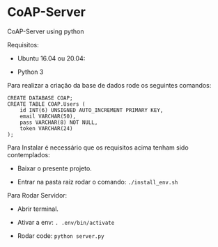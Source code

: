 # CoAP-Server
CoAP-Server using python

Requisitos:
      
  * Ubuntu 16.04 ou 20.04:
  
  * Python 3

Para realizar a criação da base de dados rode os seguintes comandos:

```mysql
CREATE DATABASE COAP;
CREATE TABLE COAP.Users (
    id INT(6) UNSIGNED AUTO_INCREMENT PRIMARY KEY,
    email VARCHAR(50),
    pass VARCHAR(8) NOT NULL,
    token VARCHAR(24)
);
```

Para Instalar é necessário que os requisitos acima tenham sido contemplados:

  * Baixar o presente projeto.
  
  * Entrar na pasta raiz rodar o comando: `./install_env.sh`
  
Para Rodar Servidor:

  * Abrir terminal.
  
  * Ativar a env: `. .env/bin/activate`
  
  * Rodar code: `python server.py`